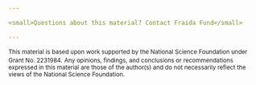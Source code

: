 ```yaml
---

<small>Questions about this material? Contact Fraida Fund</small>

---
```


<small>This material is based upon work supported by the National Science Foundation under Grant No. 2231984.</small>
<small>Any opinions, findings, and conclusions or recommendations expressed in this material are those of the author(s) and do not necessarily reflect the views of the National Science Foundation.</small>

